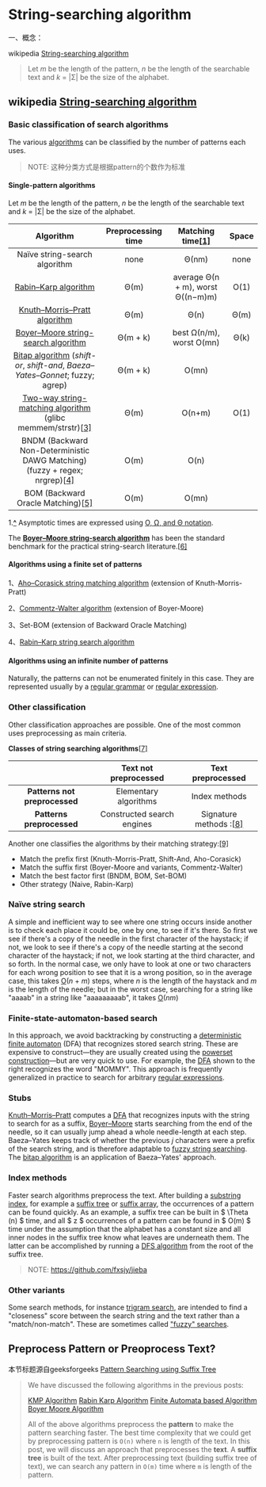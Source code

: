 # String-searching algorithm

一、概念：

wikipedia [String-searching algorithm](https://en.wikipedia.org/wiki/String-searching_algorithm)

> Let *m* be the length of the pattern, *n* be the length of the searchable text and *k* = |Σ| be the size of the alphabet.

## wikipedia [String-searching algorithm](https://en.wikipedia.org/wiki/String-searching_algorithm)



### Basic classification of search algorithms

The various [algorithms](https://en.wikipedia.org/wiki/Algorithm) can be classified by the number of patterns each uses.

> NOTE: 这种分类方式是根据pattern的个数作为标准

#### Single-pattern algorithms

Let *m* be the length of the pattern, *n* be the length of the searchable text and *k* = |Σ| be the size of the alphabet.

|                          Algorithm                           | Preprocessing time | Matching time[[1\]](https://en.wikipedia.org/wiki/String-searching_algorithm#endnote_Asymptotic_times) | Space |
| :----------------------------------------------------------: | :----------------: | :----------------------------------------------------------: | :---: |
|                Naïve string-search algorithm                 |        none        |                            Θ(nm)                             | none  |
| [Rabin–Karp algorithm](https://en.wikipedia.org/wiki/Rabin–Karp_algorithm) |        Θ(m)        |              average Θ(n + m), worst Θ((n−m)m)               | O(1)  |
| [Knuth–Morris–Pratt algorithm](https://en.wikipedia.org/wiki/Knuth–Morris–Pratt_algorithm) |        Θ(m)        |                             Θ(n)                             | Θ(m)  |
| [Boyer–Moore string-search algorithm](https://en.wikipedia.org/wiki/Boyer–Moore_string-search_algorithm) |      Θ(m + k)      |                   best Ω(n/m), worst O(mn)                   | Θ(k)  |
| [Bitap algorithm](https://en.wikipedia.org/wiki/Bitap_algorithm) (*shift-or*, *shift-and*, *Baeza–Yates–Gonnet*; fuzzy; agrep) |      Θ(m + k)      |                            O(mn)                             |       |
| [Two-way string-matching algorithm](https://en.wikipedia.org/wiki/Two-way_string-matching_algorithm) (glibc memmem/strstr)[[3\]](https://en.wikipedia.org/wiki/String-searching_algorithm#cite_note-3) |        Θ(m)        |                            O(n+m)                            | O(1)  |
| BNDM (Backward Non-Deterministic DAWG Matching) (fuzzy + regex; nrgrep)[[4\]](https://en.wikipedia.org/wiki/String-searching_algorithm#cite_note-4) |        O(m)        |                             O(n)                             |       |
| BOM (Backward Oracle Matching)[[5\]](https://en.wikipedia.org/wiki/String-searching_algorithm#cite_note-5) |        O(m)        |                            O(mn)                             |       |

1.**[^](https://en.wikipedia.org/wiki/String-searching_algorithm#ref_Asymptotic_times)** Asymptotic times are expressed using [O, Ω, and Θ notation](https://en.wikipedia.org/wiki/Big_O_notation).

The **[Boyer–Moore string-search algorithm](https://en.wikipedia.org/wiki/Boyer–Moore_string-search_algorithm)** has been the standard benchmark for the practical string-search literature.[[6\]](https://en.wikipedia.org/wiki/String-searching_algorithm#cite_note-:0-6)

#### Algorithms using a finite set of patterns

1、[Aho–Corasick string matching algorithm](https://en.wikipedia.org/wiki/Aho–Corasick_string_matching_algorithm) (extension of Knuth-Morris-Pratt)

2、[Commentz-Walter algorithm](https://en.wikipedia.org/wiki/Commentz-Walter_algorithm) (extension of Boyer-Moore)

3、Set-BOM (extension of Backward Oracle Matching)

4、[Rabin–Karp string search algorithm](https://en.wikipedia.org/wiki/Rabin–Karp_string_search_algorithm)

#### Algorithms using an infinite number of patterns

Naturally, the patterns can not be enumerated finitely in this case. They are represented usually by a [regular grammar](https://en.wikipedia.org/wiki/Regular_grammar) or [regular expression](https://en.wikipedia.org/wiki/Regular_expression).



### Other classification

Other classification approaches are possible. One of the most common uses preprocessing as main criteria.

**Classes of string searching algorithms**[[7\]](https://en.wikipedia.org/wiki/String-searching_algorithm#cite_note-7)

|                               |   Text not preprocessed    |                      Text preprocessed                       |
| :---------------------------: | :------------------------: | :----------------------------------------------------------: |
| **Patterns not preprocessed** |   Elementary algorithms    |                        Index methods                         |
|   **Patterns preprocessed**   | Constructed search engines | Signature methods :[[8\]](https://en.wikipedia.org/wiki/String-searching_algorithm#cite_note-8) |

Another one classifies the algorithms by their matching strategy:[[9\]](https://en.wikipedia.org/wiki/String-searching_algorithm#cite_note-9)

- Match the prefix first (Knuth-Morris-Pratt, Shift-And, Aho-Corasick)
- Match the suffix first (Boyer-Moore and variants, Commentz-Walter)
- Match the best factor first (BNDM, BOM, Set-BOM)
- Other strategy (Naive, Rabin-Karp)



### Naïve string search

A simple and inefficient way to see where one string occurs inside another is to check each place it could be, one by one, to see if it's there. So first we see if there's a copy of the needle in the first character of the haystack; if not, we look to see if there's a copy of the needle starting at the second character of the haystack; if not, we look starting at the third character, and so forth. In the normal case, we only have to look at one or two characters for each wrong position to see that it is a wrong position, so in the average case, this takes [O](https://en.wikipedia.org/wiki/Big_O_notation)(*n* + *m*) steps, where *n* is the length of the haystack and *m* is the length of the needle; but in the worst case, searching for a string like "aaaab" in a string like "aaaaaaaaab", it takes [O](https://en.wikipedia.org/wiki/Big_O_notation)(*nm*)



### Finite-state-automaton-based search

In this approach, we avoid backtracking by constructing a [deterministic finite automaton](https://en.wikipedia.org/wiki/Deterministic_finite_automaton) (DFA) that recognizes stored search string. These are expensive to construct—they are usually created using the [powerset construction](https://en.wikipedia.org/wiki/Powerset_construction)—but are very quick to use. For example, the [DFA](https://en.wikipedia.org/wiki/Deterministic_finite_automaton) shown to the right recognizes the word "MOMMY". This approach is frequently generalized in practice to search for arbitrary [regular expressions](https://en.wikipedia.org/wiki/Regular_expression).



### Stubs

[Knuth–Morris–Pratt](https://en.wikipedia.org/wiki/Knuth–Morris–Pratt_algorithm) computes a [DFA](https://en.wikipedia.org/wiki/Deterministic_finite_automaton) that recognizes inputs with the string to search for as a suffix, [Boyer–Moore](https://en.wikipedia.org/wiki/Boyer–Moore_string_search_algorithm) starts searching from the end of the needle, so it can usually jump ahead a whole needle-length at each step. Baeza–Yates keeps track of whether the previous *j* characters were a prefix of the search string, and is therefore adaptable to [fuzzy string searching](https://en.wikipedia.org/wiki/Fuzzy_string_searching). The [bitap algorithm](https://en.wikipedia.org/wiki/Bitap_algorithm) is an application of Baeza–Yates' approach.



### Index methods

Faster search algorithms preprocess the text. After building a [substring index](https://en.wikipedia.org/wiki/Substring_index), for example a [suffix tree](https://en.wikipedia.org/wiki/Suffix_tree) or [suffix array](https://en.wikipedia.org/wiki/Suffix_array), the occurrences of a pattern can be found quickly. As an example, a suffix tree can be built in $ \Theta (n) $ time, and all $ z $ occurrences of a pattern can be found in $ O(m) $ time under the assumption that the alphabet has a constant size and all inner nodes in the suffix tree know what leaves are underneath them. The latter can be accomplished by running a [DFS algorithm](https://en.wikipedia.org/wiki/Depth-first_search) from the root of the suffix tree.

> NOTE: https://github.com/fxsjy/jieba



### Other variants

Some search methods, for instance [trigram search](https://en.wikipedia.org/wiki/Trigram_search), are intended to find a "closeness" score between the search string and the text rather than a "match/non-match". These are sometimes called ["fuzzy" searches](https://en.wikipedia.org/wiki/Approximate_string_matching).



## Preprocess Pattern or Preoprocess Text?

本节标题源自geeksforgeeks [Pattern Searching using Suffix Tree](https://www.geeksforgeeks.org/pattern-searching-using-suffix-tree/) 

> We have discussed the following algorithms in the previous posts:
>
> [KMP Algorithm](https://www.geeksforgeeks.org/kmp-algorithm-for-pattern-searching/)
> [Rabin Karp Algorithm](https://www.geeksforgeeks.org/rabin-karp-algorithm-for-pattern-searching/)
> [Finite Automata based Algorithm](https://www.geeksforgeeks.org/finite-automata-algorithm-for-pattern-searching/)
> [Boyer Moore Algorithm](https://www.geeksforgeeks.org/pattern-searching-set-7-boyer-moore-algorithm-bad-character-heuristic/)
>
> All of the above algorithms preprocess the **pattern** to make the pattern searching faster. The best time complexity that we could get by preprocessing pattern is `O(n)` where `n` is length of the text. In this post, we will discuss an approach that preprocesses the **text**. A **suffix tree** is built of the text. After preprocessing text (building suffix tree of text), we can search any pattern in `O(m)` time where `m` is length of the pattern.

